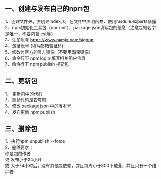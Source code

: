 ## 一、创建与发布自己的npm包  

1、创建文件夹，并创建index.js，在文件中声明函数，使用module.exports暴露  
2、npm初始化工具包（npm init），package.json填写包的信息（注意包的名字是唯一，不要包含test等）  
3、注册账号 https://www.npmjs.com/signup  
4、激活账号 (填写邮箱验证码)  
5、修改为官方的官方镜像（不要用淘宝镜像）  
6、命令行下 npm login 填写相关用户信息  
7、命令行下 npm publish 提交包  

## 二、更新包  

1、 更新包中的代码  
2、测试代码是否可用  
3、修改 package.json 中的版本号  
4、发布更新 npm publish  

## 三、删除包  
1、执行npm unpublish --force  
2、删除要求：  
你是包的作者  
或 发布小于24小时  
或 大于24小时后，没有其他包依赖，并且每周小于300下载量，并且只有一个维护者  
